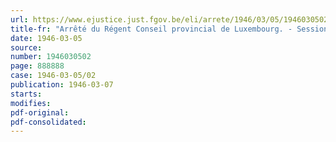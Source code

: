 ```yaml
---
url: https://www.ejustice.just.fgov.be/eli/arrete/1946/03/05/1946030502/justel
title-fr: "Arrêté du Régent Conseil provincial de Luxembourg. - Session extraordinaire"
date: 1946-03-05
source:
number: 1946030502
page: 888888
case: 1946-03-05/02
publication: 1946-03-07
starts:
modifies:
pdf-original:
pdf-consolidated:
---
```


